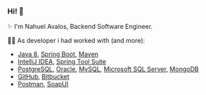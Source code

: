 ### Hi! 👋

✨ I'm Nahuel Avalos, Backend Software Engineer. 

👨‍💻 As developer i had worked with (and more):

- [Java 8](https://www.oracle.com/java/technologies/javase-jdk8-downloads.html), [Spring Boot](https://start.spring.io/), [Maven](https://maven.apache.org/)
- [IntelliJ IDEA](https://https://www.jetbrains.com/es-es/idea/), [Spring Tool Suite](https://spring.io/tools)
- [PostgreSQL](https://www.postgresql.org/), [Oracle](https://www.oracle.com/ar/database/), [MySQL](https://dev.mysql.com/downloads/installer/), [Microsoft SQL Server](https://www.microsoft.com/sql-server/), [MongoDB](https://www.mongodb.com/)
- [GitHub](https://github.com/), [Bitbucket](https://bitbucket.org/)
- [Postman](https://www.postman.com/downloads/), [SoapUI](https://www.soapui.org/)

<!--
**nahuelavalos/nahuelavalos** is a ✨ _special_ ✨ repository because its `README.md` (this file) appears on your GitHub profile.

Here are some ideas to get you started:

- 🔭 I’m currently working on ...
- 🌱 I’m currently learning ...
- 👯 I’m looking to collaborate on ...
- 🤔 I’m looking for help with ...
- 💬 Ask me about ...
- 📫 How to reach me: ...
- 😄 Pronouns: ...
- ⚡ Fun fact: ...
-->
